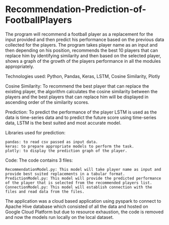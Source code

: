# Recommendation-Prediction-of-FootballPlayers

The program will recommend a football player as a replacement for the input provided and then predict his performance based on the previous data collected for the players.
The program takes player name as an input and then depending on his position, recommends the best 10 players that can replace him by identifying similarity and then based on the selected player, shows a graph of the growth of the players performance in all the modules appropriately.

Technologies used: Python, Pandas, Keras, LSTM, Cosine Similarity, Plotly

Cosine Similarity:
To recommend the best player that can replace the existing player, the algorithm calculates the cosine similarity between the players and the best players that can replace him will be displayed in ascending order of the similarity scores.

Prediction:
To predict the performance of the player LSTM is used as the data is time-series data and to predict the future score using time-series data, LSTM is the best suited and most accurate model. 

Libraries used for prediction:

    pandas: to read csv passed as input data.
    keras: to prepare appropriate models to perform the task.
    plotly: to display the prediction graph of the player.

Code: The code contains 3 files:

    RecommendationModel.py: This model will take player name as input and provide best suited replacements in a tabular format.
    PredictionModel.py: This model will provide the predicted performance of the player that is selected from the recommended players list.
    ConnectionModel.py: This model will establish connection with the files and read data from the files.

The application was a cloud based application using pyspark to connect to Apache Hive database which consisted of all the data and hosted on Google Cloud Platform but due to resource exhaustion, the code is removed and now the models run locally on the local dataset. 
